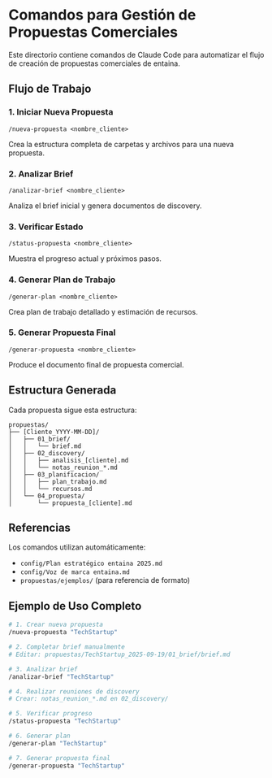 # Comandos para Gestión de Propuestas Comerciales

Este directorio contiene comandos de Claude Code para automatizar el flujo de creación de propuestas comerciales de entaina.

## Flujo de Trabajo

### 1. Iniciar Nueva Propuesta
```
/nueva-propuesta <nombre_cliente>
```
Crea la estructura completa de carpetas y archivos para una nueva propuesta.

### 2. Analizar Brief
```
/analizar-brief <nombre_cliente>
```
Analiza el brief inicial y genera documentos de discovery.

### 3. Verificar Estado
```
/status-propuesta <nombre_cliente>
```
Muestra el progreso actual y próximos pasos.

### 4. Generar Plan de Trabajo
```
/generar-plan <nombre_cliente>
```
Crea plan de trabajo detallado y estimación de recursos.

### 5. Generar Propuesta Final
```
/generar-propuesta <nombre_cliente>
```
Produce el documento final de propuesta comercial.

## Estructura Generada

Cada propuesta sigue esta estructura:
```
propuestas/
├── [Cliente_YYYY-MM-DD]/
│   ├── 01_brief/
│   │   └── brief.md
│   ├── 02_discovery/
│   │   ├── analisis_[cliente].md
│   │   └── notas_reunion_*.md
│   ├── 03_planificacion/
│   │   ├── plan_trabajo.md
│   │   └── recursos.md
│   └── 04_propuesta/
│       └── propuesta_[cliente].md
```

## Referencias

Los comandos utilizan automáticamente:
- `config/Plan estratégico entaina 2025.md`
- `config/Voz de marca entaina.md`
- `propuestas/ejemplos/` (para referencia de formato)

## Ejemplo de Uso Completo

```bash
# 1. Crear nueva propuesta
/nueva-propuesta "TechStartup"

# 2. Completar brief manualmente
# Editar: propuestas/TechStartup_2025-09-19/01_brief/brief.md

# 3. Analizar brief
/analizar-brief "TechStartup"

# 4. Realizar reuniones de discovery
# Crear: notas_reunion_*.md en 02_discovery/

# 5. Verificar progreso
/status-propuesta "TechStartup"

# 6. Generar plan
/generar-plan "TechStartup"

# 7. Generar propuesta final
/generar-propuesta "TechStartup"
```